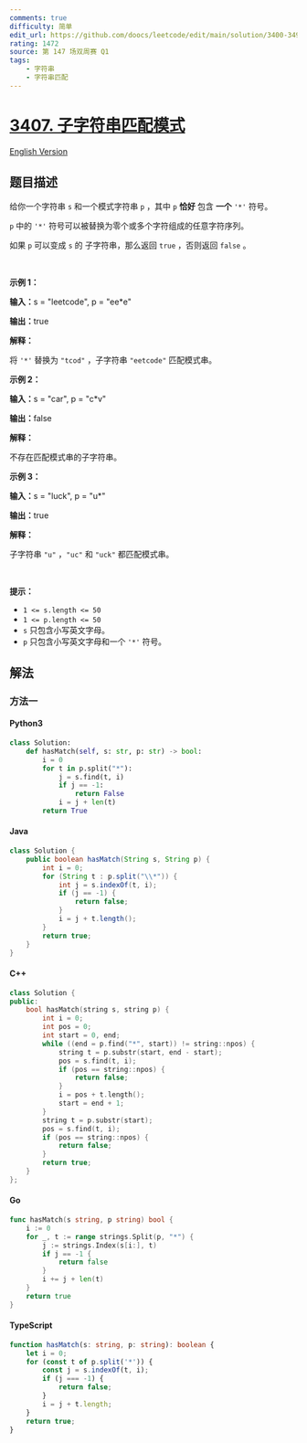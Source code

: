 ```yaml
---
comments: true
difficulty: 简单
edit_url: https://github.com/doocs/leetcode/edit/main/solution/3400-3499/3407.Substring%20Matching%20Pattern/README.md
rating: 1472
source: 第 147 场双周赛 Q1
tags:
    - 字符串
    - 字符串匹配
---
```


<!-- problem:start -->

# [3407. 子字符串匹配模式](https://leetcode.cn/problems/substring-matching-pattern)

[English Version](/solution/3400-3499/3407.Substring%20Matching%20Pattern/README_EN.md)

## 题目描述

<!-- description:start -->

<p>给你一个字符串&nbsp;<code>s</code>&nbsp;和一个模式字符串&nbsp;<code>p</code>&nbsp;，其中&nbsp;<code>p</code> <strong>恰好</strong>&nbsp;包含 <strong>一个</strong>&nbsp;<code>'*'</code>&nbsp;符号。</p>

<p><code>p</code>&nbsp;中的 <code>'*'</code>&nbsp;符号可以被替换为零个或多个字符组成的任意字符序列。</p>

<p>如果 <code>p</code>&nbsp;可以变成 <code>s</code>&nbsp;的 <span data-keyword="substring-nonempty">子字符串</span>，那么返回&nbsp;<code>true</code>&nbsp;，否则返回 <code>false</code>&nbsp;。</p>

<p>&nbsp;</p>

<p><strong class="example">示例 1：</strong></p>

<div class="example-block">
<p><span class="example-io"><b>输入：</b>s = "leetcode", p = "ee*e"</span></p>

<p><span class="example-io"><b>输出：</b>true</span></p>

<p><b>解释：</b></p>

<p>将&nbsp;<code>'*'</code>&nbsp;替换为&nbsp;<code>"tcod"</code>&nbsp;，子字符串&nbsp;<code>"eetcode"</code>&nbsp;匹配模式串。</p>
</div>

<p><strong class="example">示例 2：</strong></p>

<div class="example-block">
<p><span class="example-io"><b>输入：</b>s = "car", p = "c*v"</span></p>

<p><span class="example-io"><b>输出：</b>false</span></p>

<p><strong>解释：</strong></p>

<p>不存在匹配模式串的子字符串。</p>
</div>

<p><strong class="example">示例 3：</strong></p>

<div class="example-block">
<p><span class="example-io"><b>输入：</b>s = "luck", p = "u*"</span></p>

<p><span class="example-io"><b>输出：</b>true</span></p>

<p><b>解释：</b></p>

<p>子字符串&nbsp;<code>"u"</code>&nbsp;，<code>"uc"</code>&nbsp;和&nbsp;<code>"uck"</code>&nbsp;都匹配模式串。</p>
</div>

<p>&nbsp;</p>

<p><strong>提示：</strong></p>

<ul>
	<li><code>1 &lt;= s.length &lt;= 50</code></li>
	<li><code>1 &lt;= p.length &lt;= 50 </code></li>
	<li><code>s</code>&nbsp;只包含小写英文字母。</li>
	<li><code>p</code>&nbsp;只包含小写英文字母和一个&nbsp;<code>'*'</code> 符号。</li>
</ul>

<!-- description:end -->

## 解法

<!-- solution:start -->

### 方法一

<!-- tabs:start -->

#### Python3

```python
class Solution:
    def hasMatch(self, s: str, p: str) -> bool:
        i = 0
        for t in p.split("*"):
            j = s.find(t, i)
            if j == -1:
                return False
            i = j + len(t)
        return True
```

#### Java

```java
class Solution {
    public boolean hasMatch(String s, String p) {
        int i = 0;
        for (String t : p.split("\\*")) {
            int j = s.indexOf(t, i);
            if (j == -1) {
                return false;
            }
            i = j + t.length();
        }
        return true;
    }
}
```

#### C++

```cpp
class Solution {
public:
    bool hasMatch(string s, string p) {
        int i = 0;
        int pos = 0;
        int start = 0, end;
        while ((end = p.find("*", start)) != string::npos) {
            string t = p.substr(start, end - start);
            pos = s.find(t, i);
            if (pos == string::npos) {
                return false;
            }
            i = pos + t.length();
            start = end + 1;
        }
        string t = p.substr(start);
        pos = s.find(t, i);
        if (pos == string::npos) {
            return false;
        }
        return true;
    }
};
```

#### Go

```go
func hasMatch(s string, p string) bool {
	i := 0
	for _, t := range strings.Split(p, "*") {
		j := strings.Index(s[i:], t)
		if j == -1 {
			return false
		}
		i += j + len(t)
	}
	return true
}
```

#### TypeScript

```ts
function hasMatch(s: string, p: string): boolean {
    let i = 0;
    for (const t of p.split('*')) {
        const j = s.indexOf(t, i);
        if (j === -1) {
            return false;
        }
        i = j + t.length;
    }
    return true;
}
```

<!-- tabs:end -->

<!-- solution:end -->

<!-- problem:end -->
